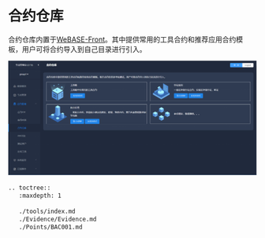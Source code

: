 # 合约仓库

合约仓库内置于[WeBASE-Front](../WeBASE-Install/developer.html)。其中提供常用的工具合约和推荐应用合约模板，用户可将合约导入到自己目录进行引入。

  ![](./contract.png)

```eval_rst
.. toctree::
   :maxdepth: 1

   ./tools/index.md
   ./Evidence/Evidence.md
   ./Points/BAC001.md
```